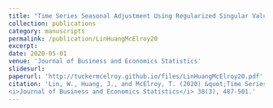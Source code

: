 ```yaml
---
title: "Time Series Seasonal Adjustment Using Regularized Singular Value Decomposition"
collection: publications
category: manuscripts
permalink: /publication/LinHuangMcElroy20
excerpt: 
date: 2020-05-01
venue: 'Journal of Business and Economics Statistics'
slidesurl: 
paperurl: 'http://tuckermcelroy.github.io/files/LinHuangMcElroy20.pdf'
citation: 'Lin, W., Huang, J., and McElroy, T. (2020) &quot;Time Series Seasonal Adjustment Using Regularized Singular Value Decomposition.&quot; 
<i>Journal of Business and Economics Statistics</i> 38(3), 487-501.'
---
```

